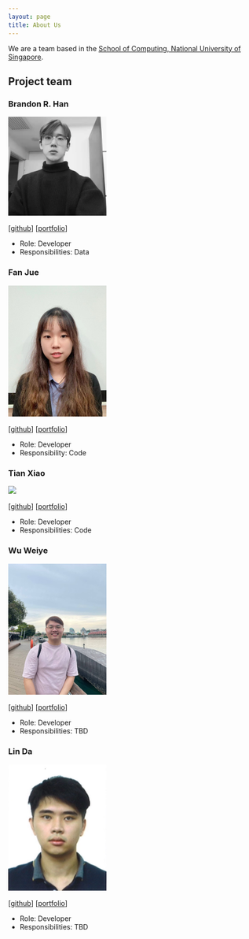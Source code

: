 ```yaml
---
layout: page
title: About Us
---
```


We are a team based in the [School of Computing, National University of Singapore](http://www.comp.nus.edu.sg).

## Project team

### Brandon R. Han

<img src="images/brandonrhan.png" width="200"/>

[[github](http://github.com/brandonrhan)] [[portfolio](team/brandonrhan.md)]

* Role: Developer
* Responsibilities: Data

### Fan Jue

<img src="images/fyimu.png" width="200px">

[[github](http://github.com/FYimu)] [[portfolio](team/fyimu.md)]

* Role: Developer
* Responsibility: Code

### Tian Xiao

<img src="images/snoidetx.png" width="200"/>

[[github](https://github.com/snoidetx)] [[portfolio](team/snoidetx.md)]

* Role: Developer
* Responsibilities: Code

### Wu Weiye

<img src="images/teddye.png" width="200px">

[[github](http://github.com/teddye)]
[[portfolio](team/teddye.md)]

* Role: Developer
* Responsibilities: TBD

### Lin Da

<img src="images/dalin-prog.png" width="200px">

[[github](https://github.com/DALIN-Prog)]
[[portfolio](team/dalin-prog.md)]

* Role: Developer
* Responsibilities: TBD
